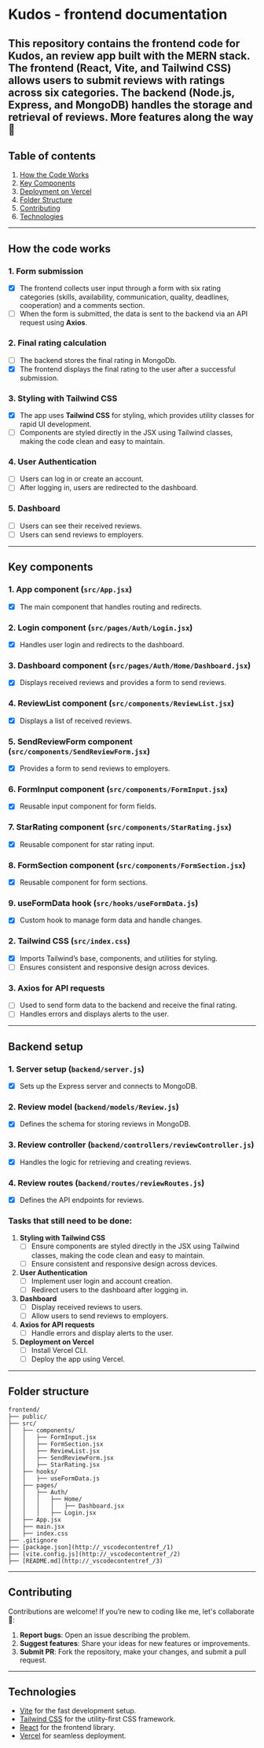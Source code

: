 # Kudos - frontend documentation
This repository contains the frontend code for Kudos, an review app built with the MERN stack. The frontend (React, Vite, and Tailwind CSS) allows users to submit reviews with ratings across six categories. The backend (Node.js, Express, and MongoDB) handles the storage and retrieval of reviews. More features along the way 🙂
---
## Table of contents
1. [How the Code Works](#how-the-code-works)
2. [Key Components](#key-components)
3. [Deployment on Vercel](#deployment-on-vercel)
4. [Folder Structure](#folder-structure)
5. [Contributing](#contributing)
6. [Technologies](#technologies)
---
## How the code works
### 1. **Form submission**
- [x] The frontend collects user input through a form with six rating categories (skills, availability, communication, quality, deadlines, cooperation) and a comments section.
- [ ] When the form is submitted, the data is sent to the backend via an API request using **Axios**.
### 2. **Final rating calculation**
- [ ] The backend stores the final rating in MongoDb.
- [x] The frontend displays the final rating to the user after a successful submission.
### 3. **Styling with Tailwind CSS**
- [x] The app uses **Tailwind CSS** for styling, which provides utility classes for rapid UI development.
- [ ] Components are styled directly in the JSX using Tailwind classes, making the code clean and easy to maintain.
### 4. **User Authentication**
- [ ] Users can log in or create an account.
- [ ] After logging in, users are redirected to the dashboard.
### 5. **Dashboard**
- [ ] Users can see their received reviews.
- [ ] Users can send reviews to employers.
---
## Key components
### 1. **App component (`src/App.jsx`)**
- [x] The main component that handles routing and redirects.
### 2. **Login component (`src/pages/Auth/Login.jsx`)**
- [x] Handles user login and redirects to the dashboard.
### 3. **Dashboard component (`src/pages/Auth/Home/Dashboard.jsx`)**
- [x] Displays received reviews and provides a form to send reviews.
### 4. **ReviewList component (`src/components/ReviewList.jsx`)**
- [x] Displays a list of received reviews.
### 5. **SendReviewForm component (`src/components/SendReviewForm.jsx`)**
- [x] Provides a form to send reviews to employers.
### 6. **FormInput component (`src/components/FormInput.jsx`)**
- [x] Reusable input component for form fields.
### 7. **StarRating component (`src/components/StarRating.jsx`)**
- [x] Reusable component for star rating input.
### 8. **FormSection component (`src/components/FormSection.jsx`)**
- [x] Reusable component for form sections.
### 9. **useFormData hook (`src/hooks/useFormData.js`)**
- [x] Custom hook to manage form data and handle changes.
### 2. **Tailwind CSS (`src/index.css`)**
- [x] Imports Tailwind’s base, components, and utilities for styling.
- [ ] Ensures consistent and responsive design across devices.
### 3. **Axios for API requests**
- [ ] Used to send form data to the backend and receive the final rating.
- [ ] Handles errors and displays alerts to the user.
---
## Backend setup
### 1. **Server setup (`backend/server.js`)**
- [x] Sets up the Express server and connects to MongoDB.
### 2. **Review model (`backend/models/Review.js`)**
- [x] Defines the schema for storing reviews in MongoDB.
### 3. **Review controller (`backend/controllers/reviewController.js`)**
- [x] Handles the logic for retrieving and creating reviews.
### 4. **Review routes (`backend/routes/reviewRoutes.js`)**
- [x] Defines the API endpoints for reviews.

### Tasks that still need to be done:
1. **Styling with Tailwind CSS**
   - [ ] Ensure components are styled directly in the JSX using Tailwind classes, making the code clean and easy to maintain.
   - [ ] Ensure consistent and responsive design across devices.

2. **User Authentication**
   - [ ] Implement user login and account creation.
   - [ ] Redirect users to the dashboard after logging in.

3. **Dashboard**
   - [ ] Display received reviews to users.
   - [ ] Allow users to send reviews to employers.

4. **Axios for API requests**
   - [ ] Handle errors and display alerts to the user.

5. **Deployment on Vercel**
   - [ ] Install Vercel CLI.
   - [ ] Deploy the app using Vercel.
---
## Folder structure
```
frontend/
├── public/          
├── src/
│   ├── components/
│   │   ├── FormInput.jsx
│   │   ├── FormSection.jsx
│   │   ├── ReviewList.jsx
│   │   ├── SendReviewForm.jsx
│   │   ├── StarRating.jsx
│   ├── hooks/
│   │   ├── useFormData.js
│   ├── pages/
│   │   ├── Auth/
│   │   │   ├── Home/
│   │   │   │   ├── Dashboard.jsx
│   │   │   ├── Login.jsx
│   ├── App.jsx 
│   ├── main.jsx    
│   ├── index.css     
├── .gitignore        
├── [package.json](http://_vscodecontentref_/1)     
├── [vite.config.js](http://_vscodecontentref_/2)    
├── [README.md](http://_vscodecontentref_/3)         
```
---
## Contributing
Contributions are welcome! If you’re new to coding like me, let's collaborate👥:
1. **Report bugs**: Open an issue describing the problem.
2. **Suggest features**: Share your ideas for new features or improvements.
3. **Submit PR**: Fork the repository, make your changes, and submit a pull request.
---
## Technologies
- [Vite](https://vitejs.dev/) for the fast development setup.
- [Tailwind CSS](https://tailwindcss.com/) for the utility-first CSS framework.
- [React](https://reactjs.org/) for the frontend library.
- [Vercel](https://vercel.com/) for seamless deployment.
